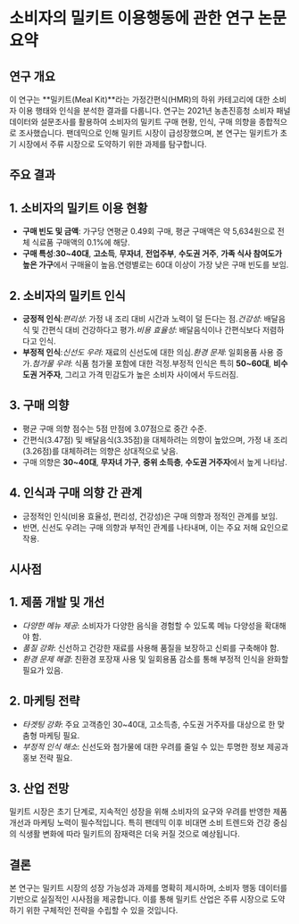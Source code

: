 # 소비자의 밀키트 이용행동에 관한 연구 논문 요약



## **연구 개요**

이 연구는 **밀키트(Meal Kit)**라는 가정간편식(HMR)의 하위 카테고리에 대한 소비자 이용 행태와 인식을 분석한 결과를 다룹니다. 연구는 2021년 농촌진흥청 소비자 패널 데이터와 설문조사를 활용하여 소비자의 밀키트 구매 현황, 인식, 구매 의향을 종합적으로 조사했습니다. 팬데믹으로 인해 밀키트 시장이 급성장했으며, 본 연구는 밀키트가 초기 시장에서 주류 시장으로 도약하기 위한 과제를 탐구합니다.



## **주요 결과**

## **1. 소비자의 밀키트 이용 현황**

- **구매 빈도 및 금액**: 가구당 연평균 0.49회 구매, 평균 구매액은 약 5,634원으로 전체 식료품 구매액의 0.1%에 해당.
- **구매 특성**:**30~40대**, **고소득**, **무자녀**, **전업주부**, **수도권 거주**, **가족 식사 참여도가 높은 가구**에서 구매율이 높음.연령별로는 60대 이상이 가장 낮은 구매 빈도를 보임.

## **2. 소비자의 밀키트 인식**

- **긍정적 인식**:*편리성*: 가정 내 조리 대비 시간과 노력이 덜 든다는 점.*건강성*: 배달음식 및 간편식 대비 건강하다고 평가.*비용 효율성*: 배달음식이나 간편식보다 저렴하다고 인식.
- **부정적 인식**:*신선도 우려*: 재료의 신선도에 대한 의심.*환경 문제*: 일회용품 사용 증가.*첨가물 우려*: 식품 첨가물 포함에 대한 걱정.부정적 인식은 특히 **50~60대**, **비수도권 거주자**, 그리고 가격 민감도가 높은 소비자 사이에서 두드러짐.

## **3. 구매 의향**

- 평균 구매 의향 점수는 5점 만점에 3.07점으로 중간 수준.
- 간편식(3.47점) 및 배달음식(3.35점)을 대체하려는 의향이 높았으며, 가정 내 조리(3.26점)를 대체하려는 의향은 상대적으로 낮음.
- 구매 의향은 **30~40대**, **무자녀 가구**, **중위 소득층**, **수도권 거주자**에서 높게 나타남.

## **4. 인식과 구매 의향 간 관계**

- 긍정적인 인식(비용 효율성, 편리성, 건강성)은 구매 의향과 정적인 관계를 보임.
- 반면, 신선도 우려는 구매 의향과 부적인 관계를 나타내며, 이는 주요 저해 요인으로 작용.



## **시사점**

## **1. 제품 개발 및 개선**

- *다양한 메뉴 제공*: 소비자가 다양한 음식을 경험할 수 있도록 메뉴 다양성을 확대해야 함.
- *품질 강화*: 신선하고 건강한 재료를 사용해 품질을 보장하고 신뢰를 구축해야 함.
- *환경 문제 해결*: 친환경 포장재 사용 및 일회용품 감소를 통해 부정적 인식을 완화할 필요가 있음.

## **2. 마케팅 전략**

- *타겟팅 강화*: 주요 고객층인 30~40대, 고소득층, 수도권 거주자를 대상으로 한 맞춤형 마케팅 필요.
- *부정적 인식 해소*: 신선도와 첨가물에 대한 우려를 줄일 수 있는 투명한 정보 제공과 홍보 전략 필요.

## **3. 산업 전망**

밀키트 시장은 초기 단계로, 지속적인 성장을 위해 소비자의 요구와 우려를 반영한 제품 개선과 마케팅 노력이 필수적입니다. 특히 팬데믹 이후 비대면 소비 트렌드와 건강 중심의 식생활 변화에 따라 밀키트의 잠재력은 더욱 커질 것으로 예상됩니다.



## **결론**

본 연구는 밀키트 시장의 성장 가능성과 과제를 명확히 제시하며, 소비자 행동 데이터를 기반으로 실질적인 시사점을 제공합니다. 이를 통해 밀키트 산업은 주류 시장으로 도약하기 위한 구체적인 전략을 수립할 수 있을 것입니다.

